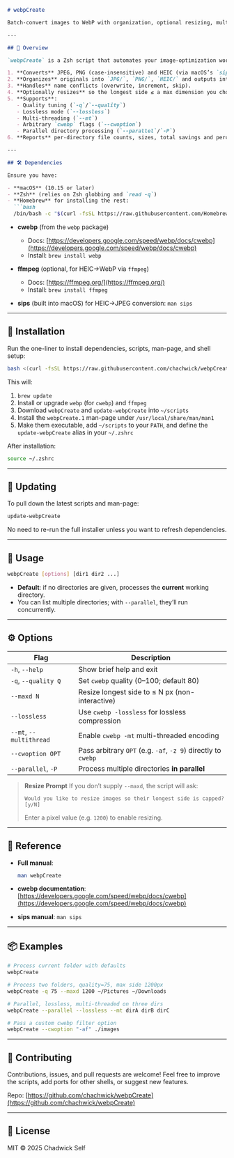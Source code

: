 ````markdown
# webpCreate

Batch-convert images to WebP with organization, optional resizing, multi-threading, parallel directories, conflict handling, and a clear savings report.

---

## 📖 Overview

`webpCreate` is a Zsh script that automates your image-optimization workflow:

1. **Converts** JPEG, PNG (case-insensitive) and HEIC (via macOS’s `sips`) to WebP using Google’s `cwebp`.  
2. **Organizes** originals into `JPG/`, `PNG/`, `HEIC/` and outputs into `WEBP/`.  
3. **Handles** name conflicts (overwrite, increment, skip).  
4. **Optionally resizes** so the longest side ≤ a max dimension you choose.  
5. **Supports**:  
   - Quality tuning (`-q`/`--quality`)  
   - Lossless mode (`--lossless`)  
   - Multi-threading (`--mt`)  
   - Arbitrary `cwebp` flags (`--cwoption`)  
   - Parallel directory processing (`--parallel`/`-P`)  
6. **Reports** per-directory file counts, sizes, total savings and percentage reduction.

---

## 🛠️ Dependencies

Ensure you have:

- **macOS** (10.15 or later)  
- **Zsh** (relies on Zsh globbing and `read -q`)  
- **Homebrew** for installing the rest:
  ```bash
  /bin/bash -c "$(curl -fsSL https://raw.githubusercontent.com/Homebrew/install/HEAD/install.sh)"
````

* **cwebp** (from the `webp` package)

  * Docs: [https://developers.google.com/speed/webp/docs/cwebp](https://developers.google.com/speed/webp/docs/cwebp)
  * Install: `brew install webp`
* **ffmpeg** (optional, for HEIC→WebP via `ffmpeg`)

  * Docs: [https://ffmpeg.org/](https://ffmpeg.org/)
  * Install: `brew install ffmpeg`
* **sips** (built into macOS) for HEIC→JPEG conversion: `man sips`

---

## 🚀 Installation

Run the one-liner to install dependencies, scripts, man-page, and shell setup:

```bash
bash <(curl -fsSL https://raw.githubusercontent.com/chachwick/webpCreate/main/install-webpCreate.sh)
```

This will:

1. `brew update`
2. Install or upgrade `webp` (for `cwebp`) and `ffmpeg`
3. Download `webpCreate` and `update-webpCreate` into `~/scripts`
4. Install the `webpCreate.1` man-page under `/usr/local/share/man/man1`
5. Make them executable, add `~/scripts` to your `PATH`, and define the `update-webpCreate` alias in your `~/.zshrc`

After installation:

```bash
source ~/.zshrc
```

---

## 🔄 Updating

To pull down the latest scripts and man-page:

```bash
update-webpCreate
```

No need to re-run the full installer unless you want to refresh dependencies.

---

## 📂 Usage

```bash
webpCreate [options] [dir1 dir2 ...]
```

* **Default**: if no directories are given, processes the **current** working directory.
* You can list multiple directories; with `--parallel`, they’ll run concurrently.

---

## ⚙️ Options

| Flag                    | Description                                                   |
| ----------------------- | ------------------------------------------------------------- |
| `-h`, `--help`          | Show brief help and exit                                      |
| `-q`, `--quality Q`     | Set `cwebp` quality (0–100; default 80)                       |
| `--maxd N`              | Resize longest side to ≤ N px (non-interactive)               |
| `--lossless`            | Use `cwebp -lossless` for lossless compression                |
| `--mt`, `--multithread` | Enable `cwebp -mt` multi-threaded encoding                    |
| `--cwoption OPT`        | Pass arbitrary `OPT` (e.g. `-af`, `-z 9`) directly to `cwebp` |
| `--parallel`, `-P`      | Process multiple directories **in parallel**                  |

> **Resize Prompt**
> If you don’t supply `--maxd`, the script will ask:
>
> ```
> Would you like to resize images so their longest side is capped? [y/N]  
> ```
>
> Enter a pixel value (e.g. `1200`) to enable resizing.

---

## 🔗 Reference

* **Full manual**:

  ```bash
  man webpCreate
  ```
* **cwebp documentation**: [https://developers.google.com/speed/webp/docs/cwebp](https://developers.google.com/speed/webp/docs/cwebp)
* **sips manual**: `man sips`

---

## 📦 Examples

```bash
# Process current folder with defaults
webpCreate

# Process two folders, quality=75, max side 1200px
webpCreate -q 75 --maxd 1200 ~/Pictures ~/Downloads

# Parallel, lossless, multi-threaded on three dirs
webpCreate --parallel --lossless --mt dirA dirB dirC

# Pass a custom cwebp filter option
webpCreate --cwoption "-af" ./images
```

---

## 🤝 Contributing

Contributions, issues, and pull requests are welcome!
Feel free to improve the scripts, add ports for other shells, or suggest new features.

Repo: [https://github.com/chachwick/webpCreate](https://github.com/chachwick/webpCreate)

---

## 📄 License

MIT © 2025 Chadwick Self

```
```
